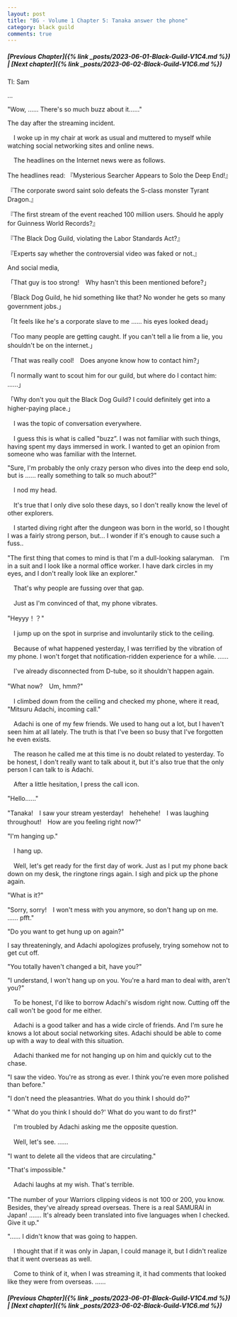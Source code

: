 ```yaml
---
layout: post
title: "BG - Volume 1 Chapter 5: Tanaka answer the phone"
category: black guild
comments: true
---
```


##### [Previous Chapter]({% link _posts/2023-06-01-Black-Guild-V1C4.md %}) \| [Next chapter]({% link _posts/2023-06-02-Black-Guild-V1C6.md %})

Tl: Sam

…

"Wow, ...... There's so much buzz about it......"


The day after the streaming incident.

　I woke up in my chair at work as usual and muttered to myself while watching social networking sites and online news.
<!--more-->

　The headlines on the Internet news were as follows.


The headlines read: 『Mysterious Searcher Appears to Solo the Deep End!』

『The corporate sword saint solo defeats the S-class monster Tyrant Dragon.』

『The first stream of the event reached 100 million users. Should he apply for Guinness World Records?』

『The Black Dog Guild, violating the Labor Standards Act?』

『Experts say whether the controversial video was faked or not.』


And social media,


「That guy is too strong!　Why hasn't this been mentioned before?」

「Black Dog Guild, he hid something like that? No wonder he gets so many government jobs.」

「It feels like he's a corporate slave to me ...... his eyes looked dead」

「Too many people are getting caught. If you can't tell a lie from a lie, you shouldn't be on the internet.」

「That was really cool!　Does anyone know how to contact him?」

「I normally want to scout him for our guild, but where do I contact him: ......」

「Why don't you quit the Black Dog Guild? I could definitely get into a higher-paying place.」


　I was the topic of conversation everywhere.

　I guess this is what is called "buzz”. I was not familiar with such things, having spent my days immersed in work. I wanted to get an opinion from someone who was familiar with the Internet.


"Sure, I'm probably the only crazy person who dives into the deep end solo, but is ...... really something to talk so much about?"


　I nod my head.

　It's true that I only dive solo these days, so I don't really know the level of other explorers.


　I started diving right after the dungeon was born in the world, so I thought I was a fairly strong person, but... I wonder if it's enough to cause such a fuss..


"The first thing that comes to mind is that I'm a dull-looking salaryman.　I'm in a suit and I look like a normal office worker. I have dark circles in my eyes, and I don't really look like an explorer."


　That's why people are fussing over that gap.

　Just as I'm convinced of that, my phone vibrates.


"Heyyy！？"


　I jump up on the spot in surprise and involuntarily stick to the ceiling.

　Because of what happened yesterday, I was terrified by the vibration of my phone. I won't forget that notification-ridden experience for a while. ......


　I've already disconnected from D-tube, so it shouldn't happen again.


"What now?　Um, hmm?"


　I climbed down from the ceiling and checked my phone, where it read, "Mitsuru Adachi, incoming call."

　Adachi is one of my few friends. We used to hang out a lot, but I haven't seen him at all lately. The truth is that I've been so busy that I've forgotten he even exists.


　The reason he called me at this time is no doubt related to yesterday. To be honest, I don't really want to talk about it, but it's also true that the only person I can talk to is Adachi.

　After a little hesitation, I press the call icon.


"Hello......"

"Tanaka!　I saw your stream yesterday!　hehehehe!　I was laughing throughout!　How are you feeling right now?"

"I'm hanging up."


　I hang up.

　Well, let's get ready for the first day of work. Just as I put my phone back down on my desk, the ringtone rings again. I sigh and pick up the phone again.


"What is it?"

"Sorry, sorry!　I won't mess with you anymore, so don't hang up on me. ...... pfft."

"Do you want to get hung up on again?"


I say threateningly, and Adachi apologizes profusely, trying somehow not to get cut off.

"You totally haven't changed a bit, have you?"


"I understand, I won't hang up on you. You're a hard man to deal with, aren't you?"


　To be honest, I'd like to borrow Adachi's wisdom right now. Cutting off the call won't be good for me either.

　Adachi is a good talker and has a wide circle of friends. And I'm sure he knows a lot about social networking sites. Adachi should be able to come up with a way to deal with this situation.


　Adachi thanked me for not hanging up on him and quickly cut to the chase.


"I saw the video. You're as strong as ever. I think you're even more polished than before."

"I don't need the pleasantries. What do you think I should do?"

" 'What do you think I should do?' What do you want to do first?"


　I'm troubled by Adachi asking me the opposite question.

　Well, let's see. ......


"I want to delete all the videos that are circulating."

"That's impossible."


　Adachi laughs at my wish. That's terrible.


"The number of your Warriors clipping videos is not 100 or 200, you know.　Besides, they've already spread overseas. There is a real SAMURAI in Japan! ....... It's already been translated into five languages when I checked. Give it up."

"...... I didn't know that was going to happen.


　I thought that if it was only in Japan, I could manage it, but I didn't realize that it went overseas as well.

　Come to think of it, when I was streaming it, it had comments that looked like they were from overseas. ......



##### [Previous Chapter]({% link _posts/2023-06-01-Black-Guild-V1C4.md %}) \| [Next chapter]({% link _posts/2023-06-02-Black-Guild-V1C6.md %})